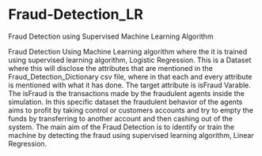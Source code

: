 # Fraud-Detection_LR
Fraud Detection using Supervised Machine Learning Algorithm

Fraud Detection Using Machine Learning algorithm where the it is trained using supervised learning algorithm, Logistic Regression.
This is a Dataset where this will disclose the attributes that are mentioned in the Fraud_Detection_Dictionary csv file, where in that each and every attribute is mentioned with what it has done. The target attribute is isFraud Varable. The isFraud is the transactions made by the fraudulent agents inside the simulation. In this specific dataset the fraudulent behavior of the agents aims to profit by taking control or customers accounts and try to empty the funds by transferring to another account and then cashing out of the system.
The main aim of the Fraud Detection is to identify or train the machine by detecting the fraud using supervised learning algorithm, Linear Regression.

